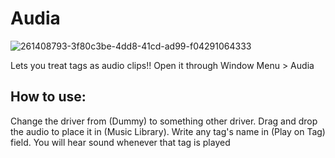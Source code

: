 # Audia

![261408793-3f80c3be-4dd8-41cd-ad99-f04291064333](https://github.com/user-attachments/assets/5e670503-5bf1-43d1-82e1-27fefc90f080)

Lets you treat tags as audio clips!!
Open it through Window Menu > Audia

## How to use:
Change the driver from (Dummy) to something other driver. Drag and drop the audio to place it in (Music Library). Write any tag's name in (Play on Tag) field. You will hear sound whenever that tag is played
